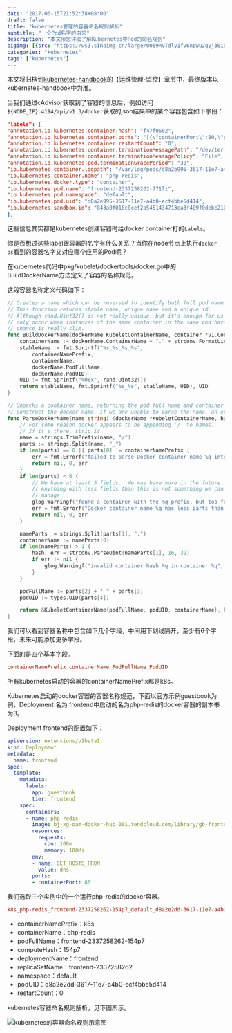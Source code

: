 ```yaml
---
date: "2017-06-15T21:52:38+08:00"
draft: false
title: "kubernetes管理的容器命名规则解析"
subtitle: "一个Pod名字的由来"
description: "本文带您详细了解Kubernetes中Pod的命名规则"
bigimg: [{src: "https://ws3.sinaimg.cn/large/0069RVTdly1fv6npwu2qyj30i5081jsc.jpg", desc: "© nombra.com|Apr 5,2018"}]
categories: "kubernetes"
tags: ["kubernetes"]
---
```


本文将归档到[kubernetes-handbook](https://github.com/rootsongjc/kubernetes-handbook)的【运维管理-监控】章节中，最终版本以kubernetes-handbook中为准。

当我们通过cAdvisor获取到了容器的信息后，例如访问`${NODE_IP}:4194/api/v1.3/docker`获取的json结果中的某个容器包含如下字段：

```json
"labels": {
"annotation.io.kubernetes.container.hash": "f47f0602", 
"annotation.io.kubernetes.container.ports": "[{\"containerPort\":80,\"protocol\":\"TCP\"}]", 
"annotation.io.kubernetes.container.restartCount": "0", 
"annotation.io.kubernetes.container.terminationMessagePath": "/dev/termination-log", 
"annotation.io.kubernetes.container.terminationMessagePolicy": "File", 
"annotation.io.kubernetes.pod.terminationGracePeriod": "30", 
"io.kubernetes.container.logpath": "/var/log/pods/d8a2e995-3617-11e7-a4b0-ecf4bbe5d414/php-redis_0.log", 
"io.kubernetes.container.name": "php-redis", 
"io.kubernetes.docker.type": "container", 
"io.kubernetes.pod.name": "frontend-2337258262-771lz", 
"io.kubernetes.pod.namespace": "default", 
"io.kubernetes.pod.uid": "d8a2e995-3617-11e7-a4b0-ecf4bbe5d414", 
"io.kubernetes.sandbox.id": "843a0f018c0cef2a5451434713ea3f409f0debc2101d2264227e814ca0745677"
},
```

这些信息其实都是kubernetes创建容器时给docker container打的`Labels`。

你是否想过这些label跟容器的名字有什么关系？当你在node节点上执行`docker ps`看到的容器名字又对应哪个应用的Pod呢？

在kubernetes代码中pkg/kubelet/dockertools/docker.go中的BuildDockerName方法定义了容器的名称规范。

这段容器名称定义代码如下：

```go
// Creates a name which can be reversed to identify both full pod name and container name.
// This function returns stable name, unique name and a unique id.
// Although rand.Uint32() is not really unique, but it's enough for us because error will
// only occur when instances of the same container in the same pod have the same UID. The
// chance is really slim.
func BuildDockerName(dockerName KubeletContainerName, container *v1.Container) (string, string, string) {
	containerName := dockerName.ContainerName + "." + strconv.FormatUint(kubecontainer.HashContainerLegacy(container), 16)
	stableName := fmt.Sprintf("%s_%s_%s_%s",
		containerNamePrefix,
		containerName,
		dockerName.PodFullName,
		dockerName.PodUID)
	UID := fmt.Sprintf("%08x", rand.Uint32())
	return stableName, fmt.Sprintf("%s_%s", stableName, UID), UID
}

// Unpacks a container name, returning the pod full name and container name we would have used to
// construct the docker name. If we are unable to parse the name, an error is returned.
func ParseDockerName(name string) (dockerName *KubeletContainerName, hash uint64, err error) {
	// For some reason docker appears to be appending '/' to names.
	// If it's there, strip it.
	name = strings.TrimPrefix(name, "/")
	parts := strings.Split(name, "_")
	if len(parts) == 0 || parts[0] != containerNamePrefix {
		err = fmt.Errorf("failed to parse Docker container name %q into parts", name)
		return nil, 0, err
	}
	if len(parts) < 6 {
		// We have at least 5 fields.  We may have more in the future.
		// Anything with less fields than this is not something we can
		// manage.
		glog.Warningf("found a container with the %q prefix, but too few fields (%d): %q", containerNamePrefix, len(parts), name)
		err = fmt.Errorf("Docker container name %q has less parts than expected %v", name, parts)
		return nil, 0, err
	}

	nameParts := strings.Split(parts[1], ".")
	containerName := nameParts[0]
	if len(nameParts) > 1 {
		hash, err = strconv.ParseUint(nameParts[1], 16, 32)
		if err != nil {
			glog.Warningf("invalid container hash %q in container %q", nameParts[1], name)
		}
	}

	podFullName := parts[2] + "_" + parts[3]
	podUID := types.UID(parts[4])

	return &KubeletContainerName{podFullName, podUID, containerName}, hash, nil
}
```

我们可以看到容器名称中包含如下几个字段，中间用下划线隔开，至少有6个字段，未来可能添加更多字段。

下面的是四个基本字段。

```ini
containerNamePrefix_containerName_PodFullName_PodUID
```

所有kubernetes启动的容器的containerNamePrefix都是k8s。

Kubernetes启动的docker容器的容器名称规范，下面以官方示例guestbook为例，Deployment 名为 frontend中启动的名为php-redis的docker容器的副本书为3。

Deployment frontend的配置如下：

```yaml
apiVersion: extensions/v1beta1
kind: Deployment
metadata:
  name: frontend
spec:
  template:
    metadata:
      labels:
        app: guestbook
        tier: frontend
    spec:
      containers:
      - name: php-redis
        image: bj-xg-oam-docker-hub-001.tendcloud.com/library/gb-frontend:v4
        resources:
          requests:
            cpu: 100m
            memory: 100Mi
        env:
        - name: GET_HOSTS_FROM
          value: dns
        ports:
        - containerPort: 80
```

我们选取三个实例中的一个运行php-redis的docker容器。

```ini
k8s_php-redis_frontend-2337258262-154p7_default_d8a2e2dd-3617-11e7-a4b0-ecf4bbe5d414_0
```

- containerNamePrefix：k8s
- containerName：php-redis
- podFullName：frontend-2337258262-154p7
- computeHash：154p7
- deploymentName：frontend
- replicaSetName：frontend-2337258262
- namespace：default
- podUID：d8a2e2dd-3617-11e7-a4b0-ecf4bbe5d414
- restartCount：0

kubernetes容器命名规则解析，见下图所示。

![kubernetes的容器命名规则示意图](https://res.cloudinary.com/jimmysong/image/upload/images/kubernetes-container-naming-rule.jpg)
